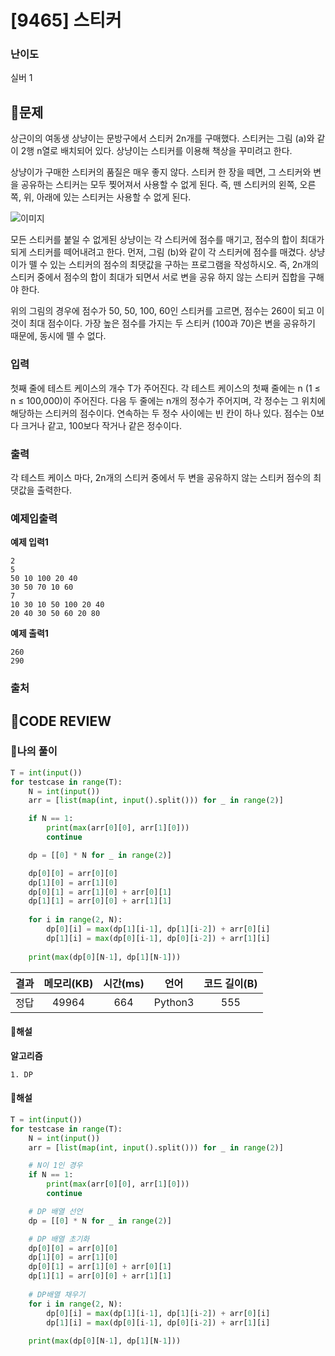 # [9465] 스티커

### **난이도**
실버 1
## **📝문제**
상근이의 여동생 상냥이는 문방구에서 스티커 2n개를 구매했다. 스티커는 그림 (a)와 같이 2행 n열로 배치되어 있다. 상냥이는 스티커를 이용해 책상을 꾸미려고 한다.

상냥이가 구매한 스티커의 품질은 매우 좋지 않다. 스티커 한 장을 떼면, 그 스티커와 변을 공유하는 스티커는 모두 찢어져서 사용할 수 없게 된다. 즉, 뗀 스티커의 왼쪽, 오른쪽, 위, 아래에 있는 스티커는 사용할 수 없게 된다.

![이미지](https://www.acmicpc.net/upload/images/sticker.png)

모든 스티커를 붙일 수 없게된 상냥이는 각 스티커에 점수를 매기고, 점수의 합이 최대가 되게 스티커를 떼어내려고 한다. 먼저, 그림 (b)와 같이 각 스티커에 점수를 매겼다. 상냥이가 뗄 수 있는 스티커의 점수의 최댓값을 구하는 프로그램을 작성하시오. 즉, 2n개의 스티커 중에서 점수의 합이 최대가 되면서 서로 변을 공유 하지 않는 스티커 집합을 구해야 한다.

위의 그림의 경우에 점수가 50, 50, 100, 60인 스티커를 고르면, 점수는 260이 되고 이 것이 최대 점수이다. 가장 높은 점수를 가지는 두 스티커 (100과 70)은 변을 공유하기 때문에, 동시에 뗄 수 없다.
### **입력**
첫째 줄에 테스트 케이스의 개수 T가 주어진다. 각 테스트 케이스의 첫째 줄에는 n (1 ≤ n ≤ 100,000)이 주어진다. 다음 두 줄에는 n개의 정수가 주어지며, 각 정수는 그 위치에 해당하는 스티커의 점수이다. 연속하는 두 정수 사이에는 빈 칸이 하나 있다. 점수는 0보다 크거나 같고, 100보다 작거나 같은 정수이다. 
### **출력**
각 테스트 케이스 마다, 2n개의 스티커 중에서 두 변을 공유하지 않는 스티커 점수의 최댓값을 출력한다.
### **예제입출력**

**예제 입력1**

```
2
5
50 10 100 20 40
30 50 70 10 60
7
10 30 10 50 100 20 40
20 40 30 50 60 20 80
```

**예제 출력1**

```
260
290
```

### **출처**

## **🧐CODE REVIEW**

### **🧾나의 풀이**

```python
T = int(input())
for testcase in range(T):
    N = int(input())
    arr = [list(map(int, input().split())) for _ in range(2)]

    if N == 1:
        print(max(arr[0][0], arr[1][0]))
        continue

    dp = [[0] * N for _ in range(2)]

    dp[0][0] = arr[0][0]
    dp[1][0] = arr[1][0]
    dp[0][1] = arr[1][0] + arr[0][1]
    dp[1][1] = arr[0][0] + arr[1][1]
    
    for i in range(2, N):
        dp[0][i] = max(dp[1][i-1], dp[1][i-2]) + arr[0][i]
        dp[1][i] = max(dp[0][i-1], dp[0][i-2]) + arr[1][i]
    
    print(max(dp[0][N-1], dp[1][N-1]))
```

결과	| 메모리(KB) |	시간(ms) |	언어 |	코드 길이(B)
:----:|:-----:|:-----:|:-----:|:--------:
정답|49964|664|Python3|555
#### **📝해설**

**알고리즘**
```
1. DP
```

#### **📝해설**

```python
T = int(input())
for testcase in range(T):
    N = int(input())
    arr = [list(map(int, input().split())) for _ in range(2)]

    # N이 1인 경우
    if N == 1:
        print(max(arr[0][0], arr[1][0]))
        continue

    # DP 배열 선언
    dp = [[0] * N for _ in range(2)]

    # DP 배열 초기화
    dp[0][0] = arr[0][0]
    dp[1][0] = arr[1][0]
    dp[0][1] = arr[1][0] + arr[0][1]
    dp[1][1] = arr[0][0] + arr[1][1]
    
    # DP배열 채우기
    for i in range(2, N):
        dp[0][i] = max(dp[1][i-1], dp[1][i-2]) + arr[0][i]
        dp[1][i] = max(dp[0][i-1], dp[0][i-2]) + arr[1][i]
    
    print(max(dp[0][N-1], dp[1][N-1]))
```